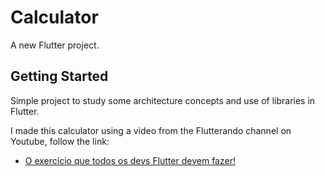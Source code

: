 # Calculator

A new Flutter project.

## Getting Started

Simple project to study some architecture concepts and use of libraries in Flutter.

I made this calculator using a video from the Flutterando channel on Youtube, follow the link:

- [O exercício que todos os devs Flutter devem fazer!](https://www.youtube.com/watch?v=y-jmO85Kkis&ab_channel=JacobMouradaFlutterando)
